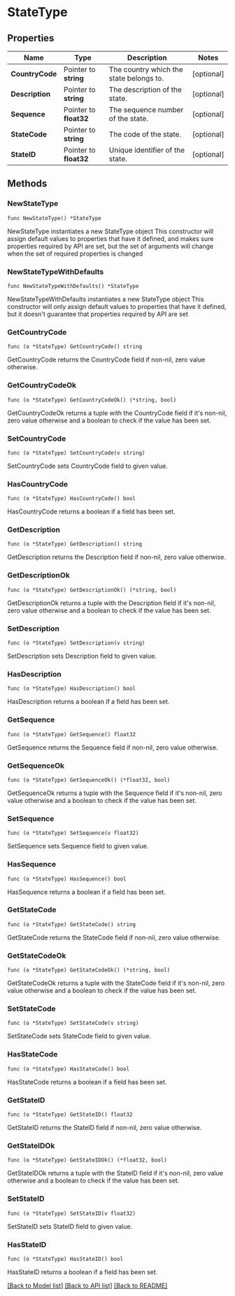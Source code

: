 # StateType

## Properties

Name | Type | Description | Notes
------------ | ------------- | ------------- | -------------
**CountryCode** | Pointer to **string** | The country which the state belongs to. | [optional] 
**Description** | Pointer to **string** | The description of the state. | [optional] 
**Sequence** | Pointer to **float32** | The sequence number of the state. | [optional] 
**StateCode** | Pointer to **string** | The code of the state. | [optional] 
**StateID** | Pointer to **float32** | Unique identifier of the state. | [optional] 

## Methods

### NewStateType

`func NewStateType() *StateType`

NewStateType instantiates a new StateType object
This constructor will assign default values to properties that have it defined,
and makes sure properties required by API are set, but the set of arguments
will change when the set of required properties is changed

### NewStateTypeWithDefaults

`func NewStateTypeWithDefaults() *StateType`

NewStateTypeWithDefaults instantiates a new StateType object
This constructor will only assign default values to properties that have it defined,
but it doesn't guarantee that properties required by API are set

### GetCountryCode

`func (o *StateType) GetCountryCode() string`

GetCountryCode returns the CountryCode field if non-nil, zero value otherwise.

### GetCountryCodeOk

`func (o *StateType) GetCountryCodeOk() (*string, bool)`

GetCountryCodeOk returns a tuple with the CountryCode field if it's non-nil, zero value otherwise
and a boolean to check if the value has been set.

### SetCountryCode

`func (o *StateType) SetCountryCode(v string)`

SetCountryCode sets CountryCode field to given value.

### HasCountryCode

`func (o *StateType) HasCountryCode() bool`

HasCountryCode returns a boolean if a field has been set.

### GetDescription

`func (o *StateType) GetDescription() string`

GetDescription returns the Description field if non-nil, zero value otherwise.

### GetDescriptionOk

`func (o *StateType) GetDescriptionOk() (*string, bool)`

GetDescriptionOk returns a tuple with the Description field if it's non-nil, zero value otherwise
and a boolean to check if the value has been set.

### SetDescription

`func (o *StateType) SetDescription(v string)`

SetDescription sets Description field to given value.

### HasDescription

`func (o *StateType) HasDescription() bool`

HasDescription returns a boolean if a field has been set.

### GetSequence

`func (o *StateType) GetSequence() float32`

GetSequence returns the Sequence field if non-nil, zero value otherwise.

### GetSequenceOk

`func (o *StateType) GetSequenceOk() (*float32, bool)`

GetSequenceOk returns a tuple with the Sequence field if it's non-nil, zero value otherwise
and a boolean to check if the value has been set.

### SetSequence

`func (o *StateType) SetSequence(v float32)`

SetSequence sets Sequence field to given value.

### HasSequence

`func (o *StateType) HasSequence() bool`

HasSequence returns a boolean if a field has been set.

### GetStateCode

`func (o *StateType) GetStateCode() string`

GetStateCode returns the StateCode field if non-nil, zero value otherwise.

### GetStateCodeOk

`func (o *StateType) GetStateCodeOk() (*string, bool)`

GetStateCodeOk returns a tuple with the StateCode field if it's non-nil, zero value otherwise
and a boolean to check if the value has been set.

### SetStateCode

`func (o *StateType) SetStateCode(v string)`

SetStateCode sets StateCode field to given value.

### HasStateCode

`func (o *StateType) HasStateCode() bool`

HasStateCode returns a boolean if a field has been set.

### GetStateID

`func (o *StateType) GetStateID() float32`

GetStateID returns the StateID field if non-nil, zero value otherwise.

### GetStateIDOk

`func (o *StateType) GetStateIDOk() (*float32, bool)`

GetStateIDOk returns a tuple with the StateID field if it's non-nil, zero value otherwise
and a boolean to check if the value has been set.

### SetStateID

`func (o *StateType) SetStateID(v float32)`

SetStateID sets StateID field to given value.

### HasStateID

`func (o *StateType) HasStateID() bool`

HasStateID returns a boolean if a field has been set.


[[Back to Model list]](../README.md#documentation-for-models) [[Back to API list]](../README.md#documentation-for-api-endpoints) [[Back to README]](../README.md)


